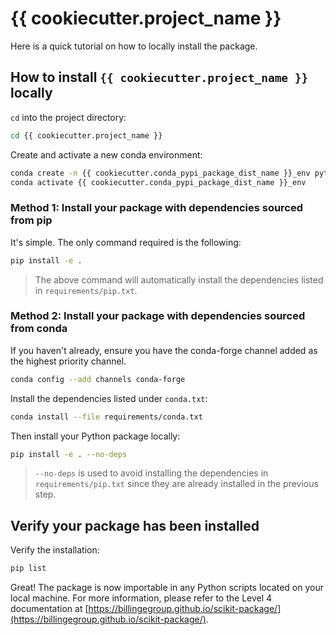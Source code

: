# {{ cookiecutter.project_name }}

Here is a quick tutorial on how to locally install the package.

## How to install `{{ cookiecutter.project_name }}` locally

`cd` into the project directory:

```bash
cd {{ cookiecutter.project_name }}
```

Create and activate a new conda environment:

```bash
conda create -n {{ cookiecutter.conda_pypi_package_dist_name }}_env python=<max_python_version>
conda activate {{ cookiecutter.conda_pypi_package_dist_name }}_env
```

### Method 1: Install your package with dependencies sourced from pip

It's simple. The only command required is the following:

```bash
pip install -e .
```

> The above command will automatically install the dependencies listed in `requirements/pip.txt`.

### Method 2: Install your package with dependencies sourced from conda

If you haven't already, ensure you have the conda-forge channel added as the highest priority channel.

```bash
conda config --add channels conda-forge
```

Install the dependencies listed under `conda.txt`:

```bash
conda install --file requirements/conda.txt
```

Then install your Python package locally:

```bash
pip install -e . --no-deps
```

> `--no-deps` is used to avoid installing the dependencies in `requirements/pip.txt` since they are already installed in the previous step.

## Verify your package has been installed

Verify the installation:

```bash
pip list
```

Great! The package is now importable in any Python scripts located on your local machine. For more information, please refer to the Level 4 documentation at [https://billingegroup.github.io/scikit-package/](https://billingegroup.github.io/scikit-package/).
